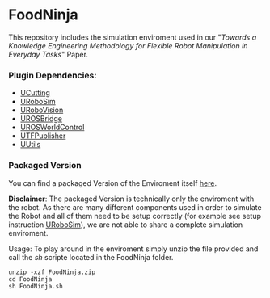# FoodNinja
This repository includes the simulation enviroment used in our "*Towards a Knowledge Engineering Methodology for Flexible Robot Manipulation in Everyday Tasks*" Paper.

### Plugin Dependencies:
 - [UCutting](https://github.com/code-iai/UCutting)
 - [URoboSim](https://github.com/urobosim/URoboSim/tree/1255d628a4a58c84d3903d4b31c9943c38676923)
 - [URoboVision](https://github.com/robcog-iai/URoboVision)
 - [UROSBridge](https://github.com/robcog-iai/UROSBridge)
 - [UROSWorldControl](https://github.com/robcog-iai/UROSWorldControl)
 - [UTFPublisher](https://github.com/robcog-iai/UTFPublisher)
 - [UUtils](https://github.com/robcog-iai/UUtils)


### Packaged Version
You can find a packaged Version of the Enviroment itself [here](https://seafile.zfn.uni-bremen.de/f/166270fc51fd4fe0acb4/).

**Disclaimer**:
The packaged Version is technically only the enviroment with the robot. As there are many different components used in order to simulate the Robot and all of them need to be setup correctly (for example see setup instruction [URoboSim](https://github.com/urobosim/URoboSim/tree/1255d628a4a58c84d3903d4b31c9943c38676923)), we are not able to share a complete simulation enviroment. 

Usage:
To play around in the enviroment simply unzip the file provided and call the *sh* scripte located in the FoodNinja folder. 
```bash=
unzip -xzf FoodNinja.zip
cd FoodNinja
sh FoodNinja.sh
```
